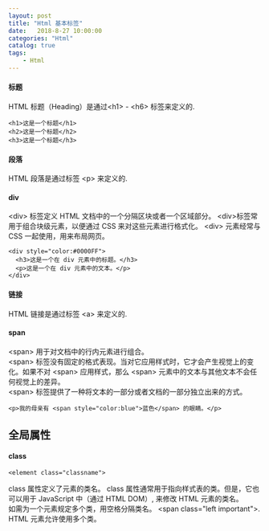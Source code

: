 ```yaml
---                      
layout: post                      
title: "Html 基本标签"                      
date:   2018-8-27 10:00:00                       
categories: "Html"                      
catalog: true                      
tags:                       
    - Html                      
---            
```

        
#### 标题
HTML 标题（Heading）是通过&lt;h1&gt; - &lt;h6&gt; 标签来定义的.

	<h1>这是一个标题</h1>
	<h2>这是一个标题</h2>
	<h3>这是一个标题</h3>
	
#### 段落

HTML 段落是通过标签 &lt;p&gt; 来定义的.

#### div

&lt;div&gt; 标签定义 HTML 文档中的一个分隔区块或者一个区域部分。 &lt;div&gt;标签常用于组合块级元素，以便通过 CSS 来对这些元素进行格式化。
&lt;div&gt; 元素经常与 CSS 一起使用，用来布局网页。

	<div style="color:#0000FF">
	  <h3>这是一个在 div 元素中的标题。</h3>
	  <p>这是一个在 div 元素中的文本。</p>
	</div>

#### 链接

HTML 链接是通过标签 &lt;a&gt; 来定义的.

#### span

&lt;span&gt; 用于对文档中的行内元素进行组合。  
&lt;span&gt; 标签没有固定的格式表现。当对它应用样式时，它才会产生视觉上的变化。如果不对 &lt;span&gt; 应用样式，那么 &lt;span&gt; 元素中的文本与其他文本不会任何视觉上的差异。  
&lt;span&gt; 标签提供了一种将文本的一部分或者文档的一部分独立出来的方式。  

	<p>我的母亲有 <span style="color:blue">蓝色</span> 的眼睛。</p>

## 全局属性

#### class

	<element class="classname">
	
class 属性定义了元素的类名。 class 属性通常用于指向样式表的类。但是，它也可以用于 JavaScript 中（通过 HTML DOM）, 来修改 HTML 元素的类名。  
如需为一个元素规定多个类，用空格分隔类名。 &lt;span class="left important"&gt;. HTML 元素允许使用多个类。  
